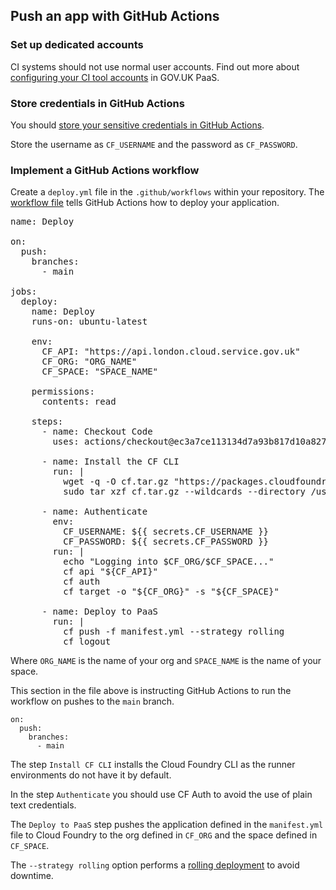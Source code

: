 ## Push an app with GitHub Actions


### Set up dedicated accounts

CI systems should not use normal user accounts. Find out more about [configuring your CI tool accounts](/using_ci.html#configure-your-ci-tool-accounts) in GOV.UK PaaS.

### Store credentials in GitHub Actions

You should [store your sensitive credentials in GitHub Actions](https://docs.github.com/en/actions/security-guides/encrypted-secrets#creating-encrypted-secrets-for-a-repository).

Store the username as `CF_USERNAME` and the password as `CF_PASSWORD`.

### Implement a GitHub Actions workflow

Create a `deploy.yml` file in the `.github/workflows` within your repository. The [workflow file](https://docs.github.com/en/actions/learn-github-actions/understanding-github-actions#understanding-the-workflow-file) tells GitHub Actions how to deploy your application.

<pre class="highlight plaintext">
name: Deploy

on:
  push:
    branches:
      - main

jobs:
  deploy:
    name: Deploy
    runs-on: ubuntu-latest

    env:
      CF_API: "https://api.london.cloud.service.gov.uk"
      CF_ORG: "ORG_NAME"
      CF_SPACE: "SPACE_NAME"

    permissions:
      contents: read

    steps:
      - name: Checkout Code
        uses: actions/checkout@ec3a7ce113134d7a93b817d10a8272cb61118579

      - name: Install the CF CLI
        run: |
          wget -q -O cf.tar.gz "https://packages.cloudfoundry.org/stable?release=linux64-binary&version=7.4.0&source=github-rel"
          sudo tar xzf cf.tar.gz --wildcards --directory /usr/local/bin/ "cf*"

      - name: Authenticate
        env:
          CF_USERNAME: ${{ secrets.CF_USERNAME }}
          CF_PASSWORD: ${{ secrets.CF_PASSWORD }}
        run: |
          echo "Logging into $CF_ORG/$CF_SPACE..."
          cf api "${CF_API}"
          cf auth
          cf target -o "${CF_ORG}" -s "${CF_SPACE}"

      - name: Deploy to PaaS
        run: |
          cf push -f manifest.yml --strategy rolling
          cf logout
</pre>

Where `ORG_NAME` is the name of your org and `SPACE_NAME` is the name of your space.

This section in the file above is instructing GitHub Actions to run the workflow on pushes to the `main` branch.

```
on:
  push:
    branches:
      - main
```

The step `Install CF CLI` installs the Cloud Foundry CLI as the runner environments do not have it by default.

In the step `Authenticate` you should use CF Auth to avoid the use of plain text credentials.

The `Deploy to PaaS` step pushes the application defined in the `manifest.yml` file to Cloud Foundry to the org defined in `CF_ORG` and the space defined in `CF_SPACE`.

The `--strategy rolling` option performs a [rolling deployment](https://docs.cloudfoundry.org/devguide/deploy-apps/rolling-deploy.html) to avoid downtime.
